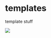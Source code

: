 # templates
template stuff

<a href="https://azuredeploy.net/?repository=https://github.com/user/repo" target="_blank">
    <img src="https://azuredeploy.net/deploybutton.png"/>
</a>
